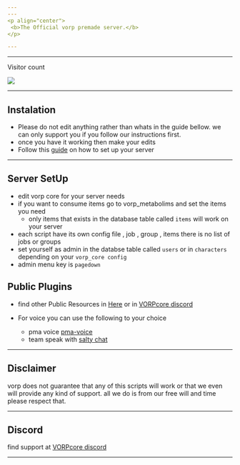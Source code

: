 ```yaml
---
---
<p align="center">
 <b>The Official vorp premade server.</b>
</p>

---
```

---

<p>Visitor count</p>
  <img src="https://profile-counter.glitch.me/vorp_pre-made/count.svg" />

---  
## Instalation
   * Please do not edit anything rather than whats in the guide bellow. we can only support you if you follow our instructions first.
   * once you have it working then make your edits
   * Follow this [guide](https://vorpcore.github.io/VORP_Documentation/guide) on how to set up your server

---
## Server SetUp

* edit vorp core for your server needs
* if you want to consume items go to vorp_metabolims and set the items you need
  * only items that exists in the database table called `items` will work on your server 
* each script have its own config file , job , group , items there is no list of jobs or groups 
* set yourself as admin in the databse table called `users`  or in `characters` depending on your `vorp_core config`
* admin menu key is `pagedown`


## Public Plugins

* find other Public Resources in [Here](https://github.com/outsider31000/public-scripts) or in [VORPcore discord](https://discord.gg/DHGVAbCj7N) 

* For voice you can use the following to your choice
  *  pma voice [pma-voice](https://github.com/AvarianKnight/pma-voice/releases)
  * team speak with [salty chat](https://github.com/v10networkscom/saltychat-fivem/releases)

---

## Disclaimer

 vorp does not guarantee that any of this scripts will work or that we even will provide any kind of support.
all we do is from our free will and time please respect that.

---

## Discord

find support at [VORPcore discord](https://discord.gg/DHGVAbCj7N) 

---
